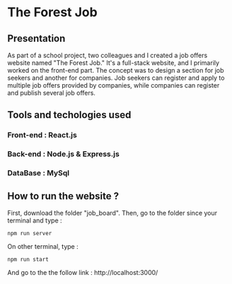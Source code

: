 <h1>The Forest Job</h1>

<h2> Presentation </h2>
As part of a school project, two colleagues and I created a job offers website named "The Forest Job." It's a full-stack website, and I primarily worked on the front-end part. The concept was to design a section for job seekers and another for companies. Job seekers can register and apply to multiple job offers provided by companies, while companies can register and publish several job offers. 

<h2> Tools and techologies used</h2>
 <h3> Front-end : React.js</h3>
 <h3> Back-end : Node.js & Express.js</h3>
 <h3> DataBase : MySql</h3>

<h2>How to run the website ?</h2>
First, download the folder "job_board". Then, go to the folder since your terminal and type :

```
npm run server
```


On other terminal, type :
```
npm run start
```

And go to the the follow link : http://localhost:3000/


